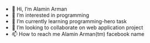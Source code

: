 - 👋 Hi, I’m Alamin Arman
- 👀 I’m interested in programming
- 🌱 I’m currently learning programming-hero task
- 💞️ I’m looking to collaborate on web application project
- 📫 How to reach me Alamin Arman(tm) facebook name

<!---
alaminarman130205/alaminarman130205 is a ✨ special ✨ repository because its `README.md` (this file) appears on your GitHub profile.
You can click the Preview link to take a look at your changes.
--->
